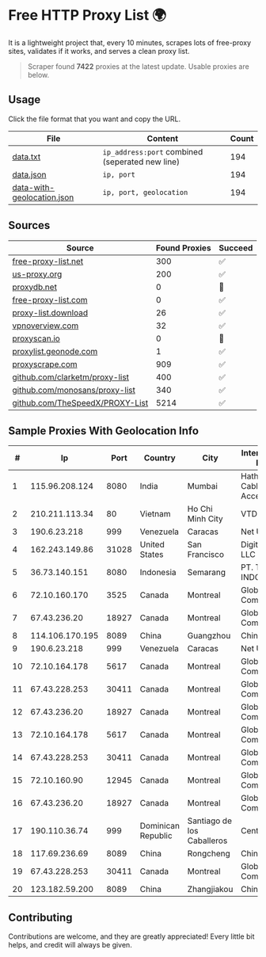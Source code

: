 
# Free HTTP Proxy List 🌍

It is a lightweight project that, every 10 minutes, scrapes lots of free-proxy sites, validates if it works, and serves a clean proxy list.


> Scraper found **7422** proxies at the latest update. Usable proxies are below.

## Usage

Click the file format that you want and copy the URL.


|File|Content|Count|
|----|-------|-----|
|[data.txt](https://raw.githubusercontent.com/themiralay/Proxy-List-World/master/data.txt)|`ip_address:port` combined (seperated new line)|194|
|[data.json](https://raw.githubusercontent.com/themiralay/Proxy-List-World/master/data.json)|`ip, port`|194|
|[data-with-geolocation.json](https://raw.githubusercontent.com/themiralay/Proxy-List-World/master/data-with-geolocation.json)|`ip, port, geolocation`|194|

## Sources

|Source|Found Proxies|Succeed|
|------|-------------|-------|
|[free-proxy-list.net](https://free-proxy-list.net)|300|✅|
|[us-proxy.org](https://www.us-proxy.org)|200|✅|
|[proxydb.net](http://proxydb.net)|0|🚫|
|[free-proxy-list.com](https://free-proxy-list.com/?page=&port=&type%5B%5D=http&type%5B%5D=https&up_time=0&search=Search)|0|✅|
|[proxy-list.download](https://www.proxy-list.download/HTTP)|26|✅|
|[vpnoverview.com](https://vpnoverview.com/privacy/anonymous-browsing/free-proxy-servers)|32|✅|
|[proxyscan.io](https://www.proxyscan.io)|0|🚫|
|[proxylist.geonode.com](https://proxylist.geonode.com/api/proxy-list?limit=300&page=1&sort_by=lastChecked&sort_type=desc&protocols=http,https)|1|✅|
|[proxyscrape.com](https://api.proxyscrape.com/v2/?request=displayproxies&protocol=http&timeout=10000&country=all&ssl=all&anonymity=all)|909|✅|
|[github.com/clarketm/proxy-list](https://raw.githubusercontent.com/clarketm/proxy-list/master/proxy-list-raw.txt)|400|✅|
|[github.com/monosans/proxy-list](https://raw.githubusercontent.com/monosans/proxy-list/main/proxies/http.txt)|340|✅|
|[github.com/TheSpeedX/PROXY-List](https://raw.githubusercontent.com/TheSpeedX/PROXY-List/master/http.txt)|5214|✅|


## Sample Proxies With Geolocation Info

|#|Ip|Port|Country|City|Internet Service Provider|
|-|--|----|-------|----|-------------------------|
|1|115.96.208.124|8080|India|Mumbai|Hathway IP over Cable Internet Access|
|2|210.211.113.34|80|Vietnam|Ho Chi Minh City|VTDC|
|3|190.6.23.218|999|Venezuela|Caracas|Net Uno|
|4|162.243.149.86|31028|United States|San Francisco|DigitalOcean, LLC|
|5|36.73.140.151|8080|Indonesia|Semarang|PT. TELKOM INDONESIA|
|6|72.10.160.170|3525|Canada|Montreal|GloboTech Communications|
|7|67.43.236.20|18927|Canada|Montreal|GloboTech Communications|
|8|114.106.170.195|8089|China|Guangzhou|Chinanet|
|9|190.6.23.218|999|Venezuela|Caracas|Net Uno|
|10|72.10.164.178|5617|Canada|Montreal|GloboTech Communications|
|11|67.43.228.253|30411|Canada|Montreal|GloboTech Communications|
|12|67.43.236.20|18927|Canada|Montreal|GloboTech Communications|
|13|72.10.164.178|5617|Canada|Montreal|GloboTech Communications|
|14|67.43.228.253|30411|Canada|Montreal|GloboTech Communications|
|15|72.10.160.90|12945|Canada|Montreal|GloboTech Communications|
|16|67.43.236.20|18927|Canada|Montreal|GloboTech Communications|
|17|190.110.36.74|999|Dominican Republic|Santiago de los Caballeros|Centric Mobility|
|18|117.69.236.69|8089|China|Rongcheng|Chinanet|
|19|67.43.228.253|30411|Canada|Montreal|GloboTech Communications|
|20|123.182.59.200|8089|China|Zhangjiakou|China Telecom|



## Contributing

Contributions are welcome, and they are greatly appreciated! Every
little bit helps, and credit will always be given.

